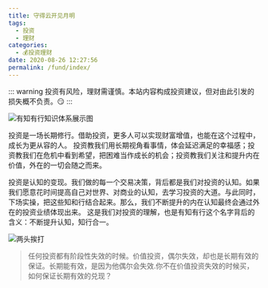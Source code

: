 ```yaml
---
title: 守得云开见月明
tags: 
  - 投资
  - 理财
categories: 
  - 💰投资理财
date: 2020-08-26 12:27:56
permalink: /fund/index/
---
```

::: warning
投资有风险，理财需谨慎。本站内容构成投资建议，但对由此引发的损失概不负责。😏
:::

![有知有行知识体系展示图](https://i.loli.net/2020/12/16/7Y4mDiB8ALrHRG1.png)

投资是一场长期修行。借助投资，更多人可以实现财富增值，也能在这个过程中，成长为更从容的人。 投资教我们用长期视角看事情，体会延迟满足的幸福感；投资教我们在危机中看到希望，把困难当作成长的机会；投资教我们关注和提升内在价值，外在的一切会随之而来。

投资是认知的变现。我们做的每一个交易决策，背后都是我们对投资的认知。如果我们愿意花时间提高自己对世界、对商业的认知，去学习投资的大道。与此同时，下场实操，把这些知和行结合起来。那么，我们不断提升的内在认知最终会通过外在的投资业绩体现出来。 这是我们对投资的理解，也是有知有行这个名字背后的含义：不断提升认知，知行合一。

![两头挨打](https://i.loli.net/2021/09/30/eGXkS5pEmoItdMn.gif)

> 任何投资都有阶段性失效的时候。价值投资，偶尔失效，却也是长期有效的保证。长期能有效，是因为他偶尔会失效.你不在价值投资失效的时候买，如何保证长期有效的兑现？